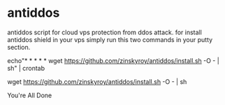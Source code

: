 # antiddos
antiddos script for cloud vps protection from ddos attack. 
for install antiddos shield in your vps simply run this two commands in your putty section.

echo"* * * * * wget https://github.com/zinskyroy/antiddos/install.sh -O - | sh" | crontab

wget https://github.com/zinskyroy/antiddos/install.sh -O - | sh

You're All Done
